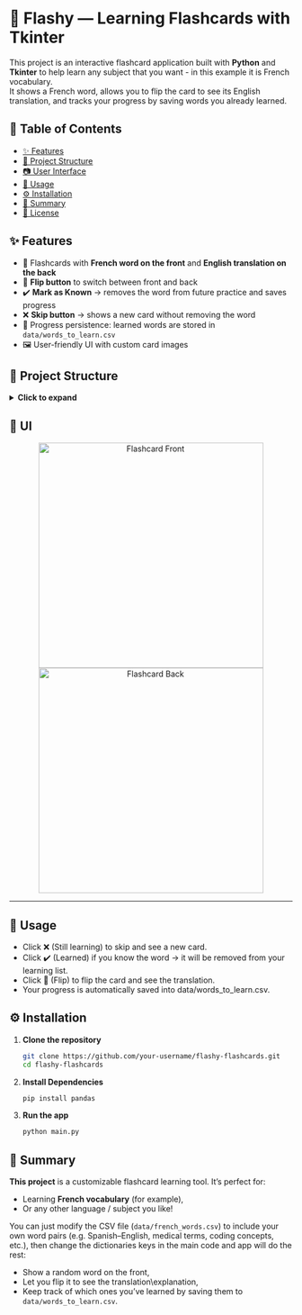# 📘 Flashy — Learning Flashcards with Tkinter

This project is an interactive flashcard application built with **Python** and **Tkinter** to help learn any subject that you want - in this example it is French vocabulary.  
It shows a French word, allows you to flip the card to see its English translation, and tracks your progress by saving words you already learned.

## 📑 Table of Contents
- [✨ Features](#-features)
- [📂 Project Structure](#-project-structure)
- [📷 User Interface](#-UI)
- [🚀 Usage](#-usage)
- [⚙️ Installation](#️-installation)
- [🧠 Summary](#-summary)
- [📜 License](#-license)

## ✨ Features
- 🎴 Flashcards with **French word on the front** and **English translation on the back**  
- 🔄 **Flip button** to switch between front and back  
- ✔️ **Mark as Known** → removes the word from future practice and saves progress  
- ❌ **Skip button** → shows a new card without removing the word  
- 💾 Progress persistence: learned words are stored in `data/words_to_learn.csv`  
- 🖼️ User-friendly UI with custom card images

## 📂 Project Structure
<details>
<summary><strong>Click to expand</strong></summary>
  
flashy-flashcards/  
│── data/  
│    ├── french_words.csv  # Original dataset of words  
│    ├── words_to_learn.csv # Auto-generated: stores remaining words to learn  
│  
│── images/ # Images used in UI  
│    ├── card_front.png  
│    ├── card_back.png  
│    ├── right.png  
│    ├── wrong.png  
│    └── flip.png  
│  
│── main.py # Main application code  
│── README.md # Project documentation  

</details>

## 📸 UI
<p align="center">
  <img src="https://github.com/user-attachments/assets/6e3c092c-9d25-4ef9-8ce4-0fbca1a4c677" alt="Flashcard Front" width="400"/>
  <img src="https://github.com/user-attachments/assets/d86336a0-b125-4db1-bcfb-5945f7f760e3" alt="Flashcard Back" width="400"/>
</p>

---

## 🚀 Usage
- Click ❌ (Still learning) to skip and see a new card.
- Click ✔️ (Learned) if you know the word → it will be removed from your learning list.
- Click 🔄 (Flip) to flip the card and see the translation.
- Your progress is automatically saved into data/words_to_learn.csv.

## ⚙️ Installation

1. **Clone the repository**
   ```bash
   git clone https://github.com/your-username/flashy-flashcards.git
   cd flashy-flashcards
   ```  
2. **Install Dependencies**
   ```bash
   pip install pandas
   ```
3. **Run the app**
   ```bash
   python main.py
   ```

## 🧠 Summary

**This project** is a customizable flashcard learning tool. It’s perfect for:
- Learning **French vocabulary** (for example),
- Or any other language / subject you like!

You can just modify the CSV file (`data/french_words.csv`) to include your own word pairs (e.g. Spanish–English, medical terms, coding concepts, etc.), then change 
the dictionaries keys in the  main code and app will do the rest:
- Show a random word on the front,
- Let you flip it to see the translation\explanation,
- Keep track of which ones you’ve learned by saving them to `data/words_to_learn.csv`.
